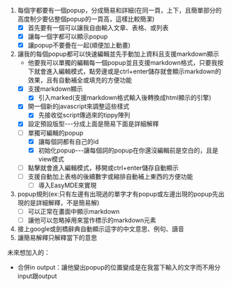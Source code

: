 1. 每個字都要有一個popup，分成簡易和詳細(在同一頁，上下，且簡單部分的高度制少要佔整個popup的一頁高，這樣比較簡潔)
   - [x] 首先要有一個可以讓我自由輸入文章、表格、或列表
   - [x] 讓每一個字都可以顯示popup
   - [x] 讓popup不要疊在一起(順便加上動畫)
2. 讓我的每個popup都可以快速編輯並先手動加上資料且支援markdown顯示 
   - 他要我可以單獨的編輯每一個popup並且支援markdown格式，只要我按下就會進入編輯模式，點旁邊或是ctrl+enter儲存就會顯示markdown的效果，且有自動補全或填充的方便功能
   - [x] 支援markdown顯示
     - [x] 引入marked(支援markdown格式輸入後轉換成html顯示的引擎)
   - [x] 開一個新的javascript來調整這些樣式
     - [x] 先接收從script傳過來的tippy陣列
   - [x] 設定預設版型---分成上面是簡易下面是詳細解釋
   - [ ] 單獨可編輯的popup
     - [x] 讓每個詞都有自己的id
     - [x] 初始化popup---讓每個詞的popup在你還沒編輯前是空白的，且是view模式
   - [ ] 點擊就會進入編輯模式，移開或ctrl+enter儲存自動顯示
   - [ ] 支援自動加上表格的後續數字或縮排自動補上東西的方便功能
     - [ ] 導入EasyMDE來實現
3. popup規則(ex:只有左邊有出現過的單字才有popup或左邊出現的popup先出現的是詳細解釋，不是簡易解)
   - [ ] 可以正常在畫面中顯示markdown
   - [ ] 讓他可以忽略掉用來當作標示的markdown元素
4. 接上google或劍橋辭典自動顯示這字的中文意思、例句、讀音
5. 讓簡易解釋只解釋當下的意思


未來想加入的：
- 合併in output：讓他變出popup的位置變成是在我當下輸入的文字而不用分input跟output
